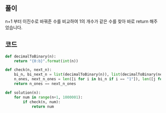 ## 풀이

n+1 부터 이진수로 바꿔준 수를 비교하여 1의 개수가 같은 수를 찾아 바로 return 해주었습니다.

## 코드

```python
def decimalToBinary(n):
    return "{0:b}".format(int(n))

def check(n, next_n):
    bi_n, bi_next_n = list(decimalToBinary(n)), list(decimalToBinary(next_n))
    n_ones, next_n_ones = len([i for i in bi_n if i == "1"]), len([j for j in bi_next_n if j == "1"])
    return n_ones == next_n_ones

def solution(n):
    for num in range(n+1, 1000001):
        if check(n, num):
            return num
```
